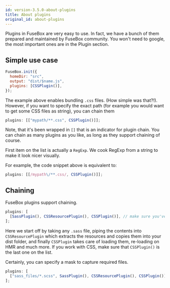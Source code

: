 ```yaml
---
id: version-3.5.0-about-plugins
title: About plugins
original_id: about-plugins
---
```


Plugins in FuseBox are very easy to use. In fact, we have a bunch of them
prepared and maintained by FuseBox community. You won't need to google, the most
important ones are in the Plugin section.

## Simple use case

```js
FuseBox.init({
  homeDir: "src",
  output: "dist/$name.js",
  plugins: [CSSPlugin()],
});
```

The example above enables bundling `.css` files. (How simple was that?!).
However, if you want to specify the exact path (for example you would want to
get some CSS files as string), you can chain them

```js
plugins: [["mypath/**.css", CSSPlugin()]];
```

Note, that it's been wrapped in `[]` that is an indicator for plugin chain. You
can chain as many plugins as you like, as long as they support chaining of
course.

First item on the list is actually a `RegExp`. We cook RegExp from a string to
make it look nicer visually.

For example, the code snippet above is equivalent to:

```js
plugins: [[/mypath\/**.css/, CSSPlugin()]];
```

## Chaining

FuseBox plugins support chaining.

```js
plugins: [
  [SassPlugin(), CSSResourcePlugin(), CSSPlugin()], // make sure you've got an array here
];
```

Here we start off by taking any `.sass` file, piping the contents into
`CSSResourcePlugin` which extracts the resources and copies them into your dist
folder, and finally `CSSPlugin` takes care of loading them, re-loading on HMR
and much more. If you work with CSS, make sure that `CSSPlugin()` is the last
one on the list.

Certainly, you can specify a mask to capture required files.

```js
plugins: [
  ["sass_files/*.scss", SassPlugin(), CSSResourcePlugin(), CSSPlugin()],
];
```
